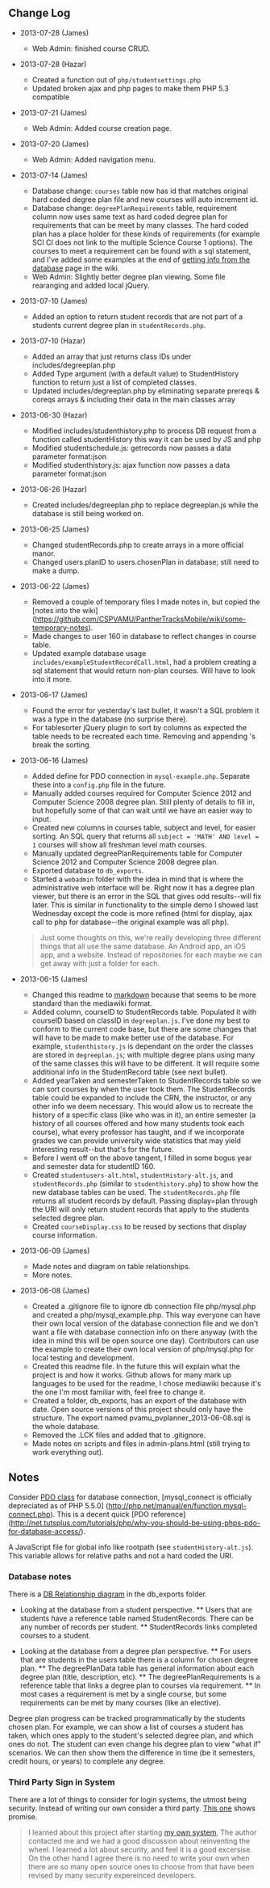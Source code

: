 Change Log
----------
- 2013-07-28 (James)
    * Web Admin: finished course CRUD.
    
- 2013-07-28 (Hazar)
   * Created a function out of `php/studentsettings.php`
   * Updated broken ajax and php pages to make them PHP 5.3 compatible 

- 2013-07-21 (James)
    * Web Admin: Added course creation page.

- 2013-07-20 (James)
    * Web Admin: Added navigation menu.

- 2013-07-14 (James)
    * Database change: `courses` table now has id that matches original hard coded degree plan file
      and new courses will auto increment id.
    * Database change: `degreePlanRequirements` table, requirement column now uses same text as hard 
      coded degree plan for requirements that can be meet by many classes. The hard coded plan has a 
      place holder for these kinds of requirements (for example SCI CI does not link to the multiple 
      Science Course 1 options). The courses to meet a requirement can be found with a sql 
      statement, and I've added some examples at the end of [getting info from the 
      database](https://github.com/CSPVAMU/PantherTracksMobile/wiki/getting-info-from-the-database)
      page in the wiki.
    * Web Admin: Slightly better degree plan viewing. Some file rearanging and added local jQuery.
    

- 2013-07-10 (James)
    * Added an option to return student records that are not part of a students current degree plan
      in `studentRecords.php`.

- 2013-07-10 (Hazar)
    * Added an array that just returns class IDs under includes/degreeplan.php
    * Added Type argument (with a default value) to StudentHistory function to return just a list of completed classes.
    * Updated includes/degreeplan.php by eliminating separate prereqs & coreqs arrays & including their data in the main classes array

- 2013-06-30 (Hazar)
    * Modified includes/studenthistory.php to process DB request from a function called studentHistory this way it can be used by JS and php
    * Modified studentschedule.js: getrecords now passes a data parameter format:json
    * Modified studenthistory.js: ajax function now passes a data parameter format:json

- 2013-06-26 (Hazar)
    * Created includes/degreeplan.php to replace degreeplan.js while the database is still being worked on.

- 2013-06-25 (James)
    * Changed studentRecords.php to create arrays in a more official manor.
    * Changed users.planID to users.chosenPlan in database; still need to make a dump.

- 2013-06-22 (James)
    * Removed a couple of temporary files I made notes in, but copied the [notes into the wiki]
      (https://github.com/CSPVAMU/PantherTracksMobile/wiki/some-temporary-notes).
    * Made changes to user 160 in database to reflect changes in course table.
    * Updated example database usage `includes/exampleStudentRecordCall.html`, had a problem
      creating a sql statement that would return non-plan courses. Will have to look into it more.

- 2013-06-17 (James)
    * Found the error for yesterday's last bullet, it wasn't a SQL problem it was a type in the
      database (no surprise there).
    * For tablesorter jQuery plugin to sort by columns as expected the table needs to be recreated each time. Removing and appending 's break the sorting.

- 2013-06-16 (James)
    * Added define for PDO connection in `mysql-example.php`. Separate these into a `config.php`
      file in the future.
    * Manually added courses required for Computer Science 2012 and Computer Science 2008 degree
      plan. Still plenty of details to fill in, but hopefully some of that can wait until we have an
      easier way to input.
    * Created new columns in courses table, subject and level, for easier sorting. An SQL query that
      returns all `subject = 'MATH' AND level = 1` courses will show all freshman level math
      courses.
    * Manually updated degreePlanRequirements table for Computer Science 2012 and Computer Science
      2008 degree plan.
    * Exported database to `db_exports`.
    * Started a `webadmin` folder with the idea in mind that is where the administrative web
      interface will be. Right now it has a degree plan viewer, but there is an error in the SQL
      that gives odd results--will fix later. This is similar in functionality to the simple demo I
      showed last Wednesday except the code is more refined (html for display, ajax call to php for
      database--the original example was all php).

    > Just some thoughts on this, we're really developing three different things that all use the
    > same database. An Android app, an iOS app, and a website. Instead of repositories for each
    > maybe we can get away with just a folder for each.

- 2013-06-15 (James)
    * Changed this readme to [markdown](http://daringfireball.net/projects/markdown/) because that
      seems to be more standard than the mediawiki format.
    * Added column, courseID to StudentRecords table. Populated it with courseID based on classID in
      `degreeplan.js`. I've done my best to conform to the current code base, but there are some
      changes that will have to be made to make better use of the database. For example,
      `studenthistory.js` is dependant on the order the classes are stored in `degreeplan.js`; with
      multiple degree plans using many of the same classes this will have to be different. It will
      require some additional info in the StudentRecord table (see next bullet).
    * Added yearTaken and semesterTaken to StudentRecords table so we can sort courses by when the
      user took them. The StudentRecords table could be expanded to include the CRN, the instructor,
      or any other info we deem necessary. This would allow us to recreate the history of a specific
      class (like who was in it), an entire semester (a history of all courses offered and how many
      students took each course), what every professor has taught, and if we incorporate grades we
      can provide university wide statistics that may yield interesting result--but that's for the
      future.
    * Before I went off on the above tangent, I filled in some bogus year and semester data for
      studentID 160.
    * Created `studentusers-alt.html`, `studentHistory-alt.js`, and `studentRecords.php` (similar to
      `studenthistory.php`) to show how the new database tables can be used. The
      `studentRecords.php` file returns all student records by default. Passing display=plan through
      the URI will only return student records that apply to the students selected degree plan.
    * Created `courseDisplay.css` to be reused by sections that display course information.

- 2013-06-09 (James)
    * Made notes and diagram on table relationships.
    * More notes.

- 2013-06-08 (James)
    * Created a .gitignore file to ignore db connection file php/mysql.php and created a
      php/mysql_example.php. This way everyone can have their own local version of the database
      connection file and we don't want a file with database connection info on there anyway (with
      the idea in mind this will be open source one day). Contributors can use the example to create
      their own local version of php/mysql.php for local testing and development.
    * Created this readme file. In the future this will explain what the project is and how it
      works. Github allows for many mark up languages to be used for the readme, I chose mediawiki
      because it's the one I'm most familiar with, feel free to change it.
    * Created a folder, db_exports, has an export of the database with date. Open source versions of
      this project should only have the structure. The export named pvamu_pvplanner_2013-06-08.sql
      is the whole database.
    * Removed the .LCK files and added that to .gitignore.
    * Made notes on scripts and files in admin-plans.html (still trying to work everything out).


Notes
-----
Consider [PDO class](http://www.php.net/manual/en/class.pdo.php) for database connection,
[mysql_connect is officially depreciated as of PHP 5.5.0]
(http://php.net/manual/en/function.mysql-connect.php). This is a decent quick [PDO reference]
(http://net.tutsplus.com/tutorials/php/why-you-should-be-using-phps-pdo-for-database-access/).

A JavaScript file for global info like rootpath (see `studentHistory-alt.js`). This variable allows
for relative paths and not a hard coded the URI.

### Database notes
There is a [DB Relationship diagram](https://github.com/CSPVAMU/PantherTracksMobile/tree/master/db_exports)
in the db_exports folder.

* Looking at the database from a student perspective.
** Users that are students have a reference table named StudentRecords. There can be any number of
   records per student.
** StudentRecords links completed courses to a student.

* Looking at the database from a degree plan perspective.
** For users that are students in the users table there is a column for chosen degree plan.
** The degreePlanData table has general information about each degree plan (title, description, etc).
** The degreePlanRequirements is a reference table that links a degree plan to courses via requirement.
** In most cases a requirement is met by a single course, but some requirements can be met by many
   courses (like an elective).

Degree plan progress can be tracked programmatically by the students chosen plan. For example, we
can show a list of courses a student has taken, which ones apply to the student's selected degree
plan, and which ones do not. The student can even change his degree plan to view "what if"
scenarios. We can then show them the difference in time (be it semesters, credit hours, or years)
to complete any degree.

### Third Party Sign in System
There are a lot of things to consider for login systems, the utmost being security. Instead of
writing our own consider a third party. [This one](http://barebonescms.com/documentation/sso/) shows
promise.

> I learned about this project after starting [my own system](https://github.com/deplicator/UserAuthenticationSystem),
  The author contacted me and we had a good discussion about reinventing the wheel. I learned a lot 
  about security, and feel it is a good excersise. On the other hand I agree there is no need to 
  write your own when there are so many open source ones to choose from that have been revised by
  many security expereinced developers.





